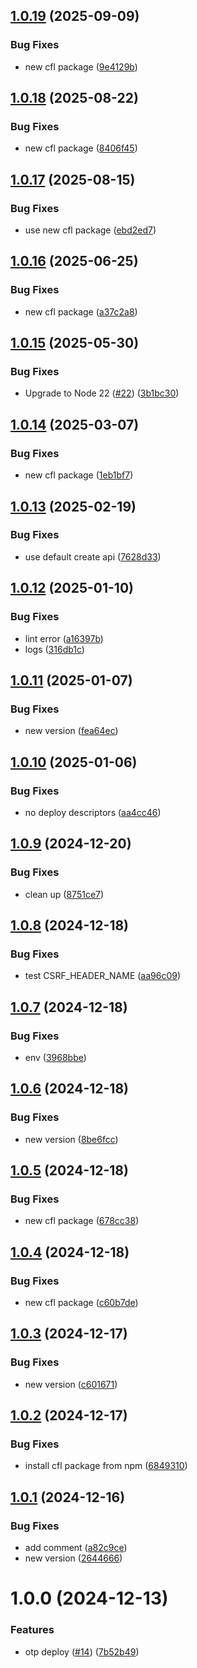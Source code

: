 ## [1.0.19](https://github.com/ocadotechnology/codeforlife-contributor-frontend/compare/v1.0.18...v1.0.19) (2025-09-09)


### Bug Fixes

* new cfl package ([9e4129b](https://github.com/ocadotechnology/codeforlife-contributor-frontend/commit/9e4129b16fcd79bf6afe4fc4d1f7bdf394132bbc))

## [1.0.18](https://github.com/ocadotechnology/codeforlife-contributor-frontend/compare/v1.0.17...v1.0.18) (2025-08-22)


### Bug Fixes

* new cfl package ([8406f45](https://github.com/ocadotechnology/codeforlife-contributor-frontend/commit/8406f45c60c7043b7afdac77174b351c1c8d1215))

## [1.0.17](https://github.com/ocadotechnology/codeforlife-contributor-frontend/compare/v1.0.16...v1.0.17) (2025-08-15)


### Bug Fixes

* use new cfl package ([ebd2ed7](https://github.com/ocadotechnology/codeforlife-contributor-frontend/commit/ebd2ed7f4ba6bc4c2f4676b8b212b6edcd3032f2))

## [1.0.16](https://github.com/ocadotechnology/codeforlife-contributor-frontend/compare/v1.0.15...v1.0.16) (2025-06-25)


### Bug Fixes

* new cfl package ([a37c2a8](https://github.com/ocadotechnology/codeforlife-contributor-frontend/commit/a37c2a859ad6630410b798f4691f939247e23a60))

## [1.0.15](https://github.com/ocadotechnology/codeforlife-contributor-frontend/compare/v1.0.14...v1.0.15) (2025-05-30)


### Bug Fixes

* Upgrade to Node 22 ([#22](https://github.com/ocadotechnology/codeforlife-contributor-frontend/issues/22)) ([3b1bc30](https://github.com/ocadotechnology/codeforlife-contributor-frontend/commit/3b1bc30492449d44e91bc7d58267f88b70bc1af0))

## [1.0.14](https://github.com/ocadotechnology/codeforlife-contributor-frontend/compare/v1.0.13...v1.0.14) (2025-03-07)


### Bug Fixes

* new cfl package ([1eb1bf7](https://github.com/ocadotechnology/codeforlife-contributor-frontend/commit/1eb1bf7ec2b1b09bc8b3819a5f362e479bf8d643))

## [1.0.13](https://github.com/ocadotechnology/codeforlife-contributor-frontend/compare/v1.0.12...v1.0.13) (2025-02-19)


### Bug Fixes

* use default create api ([7628d33](https://github.com/ocadotechnology/codeforlife-contributor-frontend/commit/7628d33b6f1d7b879e7f679da3f2d6090d5da2e6))

## [1.0.12](https://github.com/ocadotechnology/codeforlife-contributor-frontend/compare/v1.0.11...v1.0.12) (2025-01-10)


### Bug Fixes

* lint error ([a16397b](https://github.com/ocadotechnology/codeforlife-contributor-frontend/commit/a16397b03cb2683ef41b9ea7cfe66a87068af205))
* logs ([316db1c](https://github.com/ocadotechnology/codeforlife-contributor-frontend/commit/316db1c80187ad7ce305e34e491b6ce81821f160))

## [1.0.11](https://github.com/ocadotechnology/codeforlife-contributor-frontend/compare/v1.0.10...v1.0.11) (2025-01-07)


### Bug Fixes

* new version ([fea64ec](https://github.com/ocadotechnology/codeforlife-contributor-frontend/commit/fea64ec6c6cbce017d3057ae6f6c8244855c7e1a))

## [1.0.10](https://github.com/ocadotechnology/codeforlife-contributor-frontend/compare/v1.0.9...v1.0.10) (2025-01-06)


### Bug Fixes

* no deploy descriptors ([aa4cc46](https://github.com/ocadotechnology/codeforlife-contributor-frontend/commit/aa4cc4650d88627b3b705ba9bed8dac619dc0a7f))

## [1.0.9](https://github.com/ocadotechnology/codeforlife-contributor-frontend/compare/v1.0.8...v1.0.9) (2024-12-20)


### Bug Fixes

* clean up ([8751ce7](https://github.com/ocadotechnology/codeforlife-contributor-frontend/commit/8751ce74f6ed29fcad82229ac86124bea301abd1))

## [1.0.8](https://github.com/ocadotechnology/codeforlife-contributor-frontend/compare/v1.0.7...v1.0.8) (2024-12-18)


### Bug Fixes

* test CSRF_HEADER_NAME ([aa96c09](https://github.com/ocadotechnology/codeforlife-contributor-frontend/commit/aa96c09549b816e03f7c868a117364e95a5dea41))

## [1.0.7](https://github.com/ocadotechnology/codeforlife-contributor-frontend/compare/v1.0.6...v1.0.7) (2024-12-18)


### Bug Fixes

* env ([3968bbe](https://github.com/ocadotechnology/codeforlife-contributor-frontend/commit/3968bbed0ccb1ca65e9be1fb60fb9b11b0227de0))

## [1.0.6](https://github.com/ocadotechnology/codeforlife-contributor-frontend/compare/v1.0.5...v1.0.6) (2024-12-18)


### Bug Fixes

* new version ([8be6fcc](https://github.com/ocadotechnology/codeforlife-contributor-frontend/commit/8be6fcc5f10ff306a133625921bdc446ee6f05f3))

## [1.0.5](https://github.com/ocadotechnology/codeforlife-contributor-frontend/compare/v1.0.4...v1.0.5) (2024-12-18)


### Bug Fixes

* new cfl package ([678cc38](https://github.com/ocadotechnology/codeforlife-contributor-frontend/commit/678cc3812627c4278c235653527f04d9a7423395))

## [1.0.4](https://github.com/ocadotechnology/codeforlife-contributor-frontend/compare/v1.0.3...v1.0.4) (2024-12-18)


### Bug Fixes

* new cfl package ([c60b7de](https://github.com/ocadotechnology/codeforlife-contributor-frontend/commit/c60b7de1c7c59c5eeebe62e4e9a6332020d1eac9))

## [1.0.3](https://github.com/ocadotechnology/codeforlife-contributor-frontend/compare/v1.0.2...v1.0.3) (2024-12-17)


### Bug Fixes

* new version ([c601671](https://github.com/ocadotechnology/codeforlife-contributor-frontend/commit/c601671e8982dd4e1c1c0f6e08e803a416996881))

## [1.0.2](https://github.com/ocadotechnology/codeforlife-contributor-frontend/compare/v1.0.1...v1.0.2) (2024-12-17)


### Bug Fixes

* install cfl package from npm ([6849310](https://github.com/ocadotechnology/codeforlife-contributor-frontend/commit/68493108c118323a176d55c19c235b2051126578))

## [1.0.1](https://github.com/ocadotechnology/codeforlife-contributor-frontend/compare/v1.0.0...v1.0.1) (2024-12-16)


### Bug Fixes

* add comment ([a82c9ce](https://github.com/ocadotechnology/codeforlife-contributor-frontend/commit/a82c9ce19645de75799df66666fc15614083663d))
* new version ([2644666](https://github.com/ocadotechnology/codeforlife-contributor-frontend/commit/26446662fe286152bfd04889f3489f1a417af9b1))

# 1.0.0 (2024-12-13)


### Features

* otp deploy ([#14](https://github.com/ocadotechnology/codeforlife-contributor-frontend/issues/14)) ([7b52b49](https://github.com/ocadotechnology/codeforlife-contributor-frontend/commit/7b52b497819166a23e42c79b861d00b8df499402))
